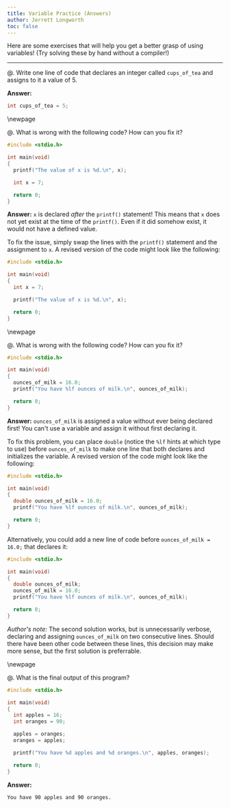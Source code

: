 ```yaml
---
title: Variable Practice (Answers)
author: Jerrett Longworth
toc: false
---
```


Here are some exercises that will help you get a better grasp of using variables! (Try solving these by hand without a compiler!)

---

@. Write one line of code that declares an integer called `cups_of_tea` and assigns to it a value of 5.

**Answer:**
``` c
int cups_of_tea = 5;
```

\newpage

@. What is wrong with the following code? How can you fix it?

``` c
#include <stdio.h>

int main(void)
{
  printf("The value of x is %d.\n", x);

  int x = 7;

  return 0;
}
```

**Answer:** `x` is declared *after* the `printf()` statement! This means that `x` does not yet exist at the time of the `printf()`. Even if it did somehow exist, it would not have a defined value.

To fix the issue, simply swap the lines with the `printf()` statement and the assignment to `x`. A revised version of the code might look like the following:

``` c
#include <stdio.h>

int main(void)
{
  int x = 7;

  printf("The value of x is %d.\n", x);

  return 0;
}
```

\newpage

@. What is wrong with the following code? How can you fix it?

``` c
#include <stdio.h>

int main(void)
{
  ounces_of_milk = 16.0;
  printf("You have %lf ounces of milk.\n", ounces_of_milk);

  return 0;
}
```

**Answer:** `ounces_of_milk` is assigned a value without ever being declared first! You can't use a variable and assign it without first declaring it.

To fix this problem, you can place `double` (notice the `%lf` hints at which type to use) before `ounces_of_milk` to make one line that both declares and initializes the variable. A revised version of the code might look like the following:

``` c
#include <stdio.h>

int main(void)
{
  double ounces_of_milk = 16.0;
  printf("You have %lf ounces of milk.\n", ounces_of_milk);

  return 0;
}
```

Alternatively, you could add a new line of code before `ounces_of_milk = 16.0;` that declares it:

``` c
#include <stdio.h>

int main(void)
{
  double ounces_of_milk;
  ounces_of_milk = 16.0;
  printf("You have %lf ounces of milk.\n", ounces_of_milk);

  return 0;
}
```

*Author's note:* The second solution works, but is unnecessarily verbose, declaring and assigning `ounces_of_milk` on two consecutive lines. Should there have been other code between these lines, this decision may make more sense, but the first solution is preferrable.

\newpage

@. What is the final output of this program?

``` c
#include <stdio.h>

int main(void)
{
  int apples = 16;
  int oranges = 90;

  apples = oranges;
  oranges = apples;

  printf("You have %d apples and %d oranges.\n", apples, oranges);

  return 0;
}
```

**Answer:**
```
You have 90 apples and 90 oranges.
```
